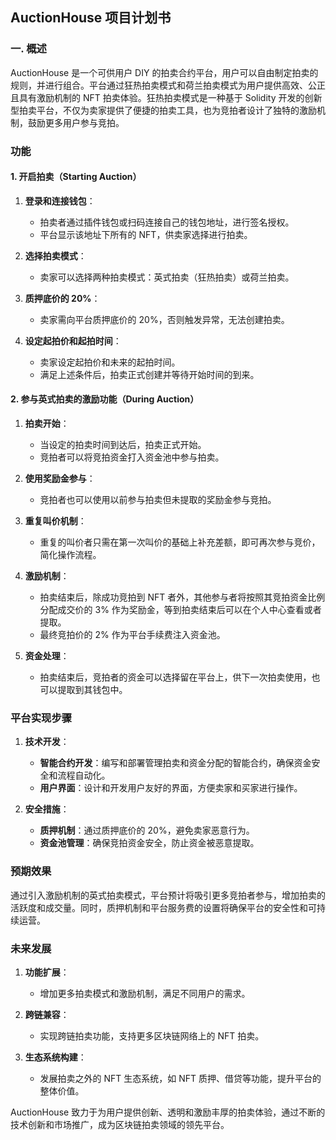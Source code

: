 ## AuctionHouse 项目计划书

### 一. 概述

AuctionHouse 是一个可供用户 DIY 的拍卖合约平台，用户可以自由制定拍卖的规则，并进行组合。平台通过狂热拍卖模式和荷兰拍卖模式为用户提供高效、公正且具有激励机制的 NFT 拍卖体验。狂热拍卖模式是一种基于 Solidity 开发的创新型拍卖平台，不仅为卖家提供了便捷的拍卖工具，也为竞拍者设计了独特的激励机制，鼓励更多用户参与竞拍。

### 功能

#### 1. 开启拍卖（Starting Auction）

1. **登录和连接钱包**：
   - 拍卖者通过插件钱包或扫码连接自己的钱包地址，进行签名授权。
   - 平台显示该地址下所有的 NFT，供卖家选择进行拍卖。

2. **选择拍卖模式**：
   - 卖家可以选择两种拍卖模式：英式拍卖（狂热拍卖）或荷兰拍卖。

3. **质押底价的 20%**：
   - 卖家需向平台质押底价的 20%，否则触发异常，无法创建拍卖。

4. **设定起拍价和起拍时间**：
   - 卖家设定起拍价和未来的起拍时间。
   - 满足上述条件后，拍卖正式创建并等待开始时间的到来。

#### 2. 参与英式拍卖的激励功能（During Auction）

1. **拍卖开始**：
   - 当设定的拍卖时间到达后，拍卖正式开始。
   - 竞拍者可以将竞拍资金打入资金池中参与拍卖。

2. **使用奖励金参与**：
   - 竞拍者也可以使用以前参与拍卖但未提取的奖励金参与竞拍。

3. **重复叫价机制**：
   - 重复的叫价者只需在第一次叫价的基础上补充差额，即可再次参与竞价，简化操作流程。

4. **激励机制**：
   - 拍卖结束后，除成功竞拍到 NFT 者外，其他参与者将按照其竞拍资金比例分配成交价的 3% 作为奖励金，等到拍卖结束后可以在个人中心查看或者提取。
   - 最终竞拍价的 2% 作为平台手续费注入资金池。

5. **资金处理**：
   - 拍卖结束后，竞拍者的资金可以选择留在平台上，供下一次拍卖使用，也可以提取到其钱包中。

### 平台实现步骤

1. **技术开发**：
   - **智能合约开发**：编写和部署管理拍卖和资金分配的智能合约，确保资金安全和流程自动化。
   - **用户界面**：设计和开发用户友好的界面，方便卖家和买家进行操作。

2. **安全措施**：
   - **质押机制**：通过质押底价的 20%，避免卖家恶意行为。
   - **资金池管理**：确保竞拍资金安全，防止资金被恶意提取。

### 预期效果

通过引入激励机制的英式拍卖模式，平台预计将吸引更多竞拍者参与，增加拍卖的活跃度和成交量。同时，质押机制和平台服务费的设置将确保平台的安全性和可持续运营。

### 未来发展

1. **功能扩展**：
   - 增加更多拍卖模式和激励机制，满足不同用户的需求。
   
2. **跨链兼容**：
   - 实现跨链拍卖功能，支持更多区块链网络上的 NFT 拍卖。

3. **生态系统构建**：
   - 发展拍卖之外的 NFT 生态系统，如 NFT 质押、借贷等功能，提升平台的整体价值。

AuctionHouse 致力于为用户提供创新、透明和激励丰厚的拍卖体验，通过不断的技术创新和市场推广，成为区块链拍卖领域的领先平台。
